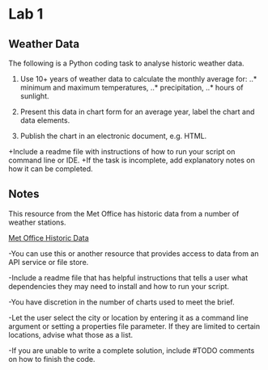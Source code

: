 # Lab 1 

## Weather Data

The following is a Python coding task to analyse historic weather data.

1. Use 10+ years of weather data to calculate the monthly average for: 
..* minimum and maximum temperatures, 
..* precipitation,
..* hours of sunlight.

2. Present this data in chart form for an average year, label the chart and data elements.

3. Publish the chart in an electronic document, e.g. HTML.  

+Include a readme file with instructions of how to run your script on command line or IDE.
+If the task is incomplete, add explanatory notes on how it can be completed.

## Notes
This resource from the Met Office has historic data from a number of weather stations.
 
[Met Office Historic Data](https://www.metoffice.gov.uk/research/climate/maps-and-data/historic-station-data)

-You can use this or another resource that provides access to data from an API service or file store.

-Include a readme file that has helpful instructions that tells a user what dependencies they may need to install and how to run your script.

-You have discretion in the number of charts used to meet the brief.

-Let the user select the city or location by entering it as a command line argument or setting a properties file parameter.  If they are limited to certain locations, advise what those as a list.

-If you are unable to write a complete solution, include #TODO comments on how to finish the code.

